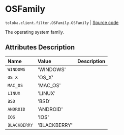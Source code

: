 # OSFamily
`toloka.client.filter.OSFamily.OSFamily` | [Source code](https://github.com/Toloka/toloka-kit/blob/v1.0.1/src/client/filter.py#L478)

The operating system family.

## Attributes Description

| Name | Value | Description |
| :------| :-----------| :----------| 
`WINDOWS`|'WINDOWS'|<p></p>
`OS_X`|'OS_X'|<p></p>
`MAC_OS`|'MAC_OS'|<p></p>
`LINUX`|'LINUX'|<p></p>
`BSD`|'BSD'|<p></p>
`ANDROID`|'ANDROID'|<p></p>
`IOS`|'IOS'|<p></p>
`BLACKBERRY`|'BLACKBERRY'|<p></p>
